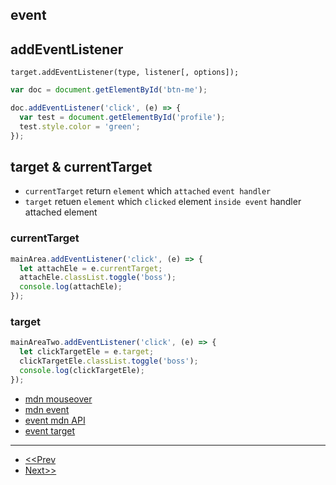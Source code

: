 event
---

## addEventListener

`target.addEventListener(type, listener[, options]);`

```js
var doc = document.getElementById('btn-me');

doc.addEventListener('click', (e) => {
  var test = document.getElementById('profile');
  test.style.color = 'green';
});
```

## target & currentTarget

* `currentTarget` return `element` which `attached` `event handler`
* `target` retuen `element` which `clicked` element   `inside event` handler attached element

### currentTarget

```js
mainArea.addEventListener('click', (e) => {
  let attachEle = e.currentTarget;
  attachEle.classList.toggle('boss');
  console.log(attachEle);
});
```

### target

```js
mainAreaTwo.addEventListener('click', (e) => {
  let clickTargetEle = e.target;
  clickTargetEle.classList.toggle('boss');
  console.log(clickTargetEle);
});
```

* [mdn mouseover](https://developer.mozilla.org/en-US/docs/Web/Events/mouseover)
* [mdn event](https://developer.mozilla.org/en-US/docs/Web/Events)
* [event mdn API](https://developer.mozilla.org/en-US/docs/Web/API/Event)
* [event target](https://developer.mozilla.org/en-US/docs/Web/API/EventTarget)

---

* [<<Prev](https://github.com/code4mk/lets-dom/blob/master/style.md)
* [Next>>](https://github.com/code4mk/lets-dom/blob/master/htmlelement.md)
